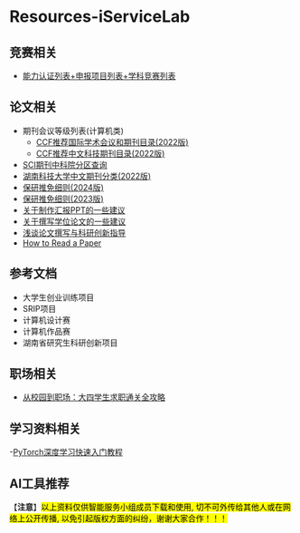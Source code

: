 # Resources-iServiceLab
## 竞赛相关
- [能力认证列表+申报项目列表+学科竞赛列表](CompetitionList.md)
  
## 论文相关
- 期刊会议等级列表(计算机类)
  - [CCF推荐国际学术会议和期刊目录(2022版)](https://pan.baidu.com/s/1b7SFUCxQAqC89I74N5vkNA?)
  - [CCF推荐中文科技期刊目录(2022版)](https://pan.baidu.com/s/1RwtjPLDyi3QRXtI-vGGQYg?)
- [SCI期刊中科院分区查询](https://www.ablesci.com/journal)
- [湖南科技大学中文期刊分类(2022版)](https://pan.baidu.com/s/1c04I0-5WMmhrHyCOAcNKKA?)
- [保研推免细则(2024版)](https://computer.hnust.edu.cn/tzgg/075199e1224944eab1cf21ae5a188efa.htm)
- [保研推免细则(2023版)](https://pan.baidu.com/s/1EPGSBIVwvKFij1ZwvFfaxQ?)
- [关于制作汇报PPT的一些建议](https://pan.baidu.com/s/1bW2xz5CSawr4XVr4jLeArw?)
- [关于撰写学位论文的一些建议](https://pan.baidu.com/s/1EKclWnv5_WjeXcMgnvmhVg?)
- [浅谈论文撰写与科研创新指导](https://pan.baidu.com/s/12mjqrJI6Eop_67RAGrg_Gw?)
- [How to Read a Paper](https://pan.baidu.com/s/14t4pV8fMbSCN2m8pWSs5nw?)

## 参考文档
- 大学生创业训练项目
- SRIP项目
- 计算机设计赛
- 计算机作品赛
- 湖南省研究生科研创新项目

## 职场相关
- [从校园到职场：大四学生求职通关全攻略](https://pan.baidu.com/s/1yHQ_O8Z2XYLBlgubAtU73w?)

## 学习资料相关
-[PyTorch深度学习快速入门教程](https://www.bilibili.com/video/BV1hE411t7RN)

## AI工具推荐

【**注意**】<mark>以上资料仅供智能服务小组成员下载和使用, 切不可外传给其他人或在网络上公开传播, 以免引起版权方面的纠纷，谢谢大家合作！！！</mark>
